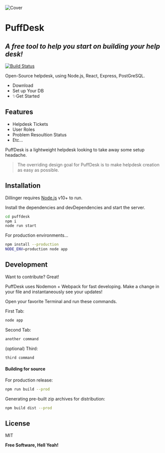 ![Cover](https://user-images.githubusercontent.com/7276145/118707359-6b92a380-b7e8-11eb-9a6d-d1077c439a84.png)

# PuffDesk
## _A free tool to help you start on building your help desk!_

[![Build Status](https://travis-ci.org/joemccann/dillinger.svg?branch=master)](https://travis-ci.org/joemccann/dillinger)

Open-Source helpdesk, using Node.js, React, Express, PostGreSQL.

- Download
- Set up Your DB
- ✨Get Started 

## Features

- Helpdesk Tickets
- User Roles 
- Problem Resoultion Status
- Etc...

PuffDesk is a lightweight helpdesk looking to take away some setup headache.


> The overriding design goal for PuffDesk
> is to make helpdesk creation as easy
> as possible. 

## Installation

Dillinger requires [Node.js](https://nodejs.org/) v10+ to run.

Install the dependencies and devDependencies and start the server.

```sh
cd puffdesk
npm i
node run start
```

For production environments...

```sh
npm install --production
NODE_ENV=production node app
```


## Development

Want to contribute? Great!

PuffDesk uses Nodemon + Webpack for fast developing.
Make a change in your file and instantaneously see your updates!

Open your favorite Terminal and run these commands.

First Tab:

```sh
node app
```

Second Tab:

```sh
another command
```

(optional) Third:

```sh
third command
```

#### Building for source

For production release:

```sh
npm run build --prod
```

Generating pre-built zip archives for distribution:

```sh
npm build dist --prod
```


## License

MIT

**Free Software, Hell Yeah!**
